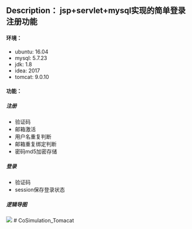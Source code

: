 **Description：**
jsp+servlet+mysql实现的简单登录注册功能
----

#### 环境：
- ubuntu: 16.04
- mysql:  5.7.23
- jdk:    1.8
- idea:   2017
- tomcat: 9.0.10

#### 功能：
##### 注册
- 验证码
- 邮箱激活
- 用户名重复判断
- 邮箱重复绑定判断
- 密码md5加密存储

##### 登录
- 验证码
- session保存登录状态

##### 逻辑导图
<img src="./src/main/resources/逻辑导图.png">
# CoSimulation_Tomacat
